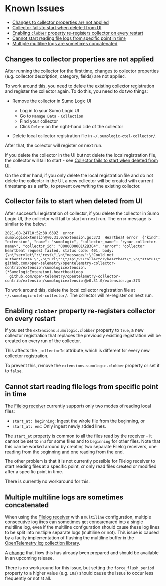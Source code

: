 # Known Issues

- [Changes to collector properties are not applied](#changes-to-collector-properties-are-not-applied)
- [Collector fails to start when deleted from UI](#collector-fails-to-start-when-deleted-from-ui)
- [Enabling `clobber` property re-registers collector on every restart](#enabling-clobber-property-re-registers-collector-on-every-restart)
- [Cannot start reading file logs from specific point in time](#cannot-start-reading-file-logs-from-specific-point-in-time)
- [Multiple multiline logs are sometimes concatenated](#multiple-multiline-logs-are-sometimes-concatenated)

## Changes to collector properties are not applied

After running the collector for the first time, changes to collector properties
(e.g. collector description, category, fields) are not applied.

To work around this, you need to delete the existing collector registration
and register the collector again.
To do this, you need to do two things:

- Remove the collector in Sumo Logic UI
  - Log in to your Sumo Logic UI
  - Go to `Manage Data` - `Collection`
  - Find your collector
  - Click `Delete` on the right-hand side of the collector

- Delete local collector registration file in `~/.sumologic-otel-collector/`.

After that, the collector will register on next run.

If you delete the collector in the UI but not delete the local registration file,
the collector will fail to start - see [Collector fails to start when deleted from UI](#collector-fails-to-start-when-deleted-from-ui).

On the other hand, if you only delete the local registration file
and do not delete the collector in the UI,
a new collector will be created with current timestamp as a suffix,
to prevent overwriting the existing collector.

## Collector fails to start when deleted from UI

After successful registration of collector, if you delete the collector in Sumo Logic UI,
the collector will fail to start on next run.
The error message is similar to the below:

```console
2021-08-24T10:52:38.639Z  error  sumologicextension@v0.31.0/extension.go:373  Heartbeat error  {"kind": "extension", "name": "sumologic", "collector_name": "<your-collector-name>", "collector_id": "0000000001A2B3C4", "error": "collector heartbeat request failed, status code: 401, body: {\n\"servlet\":\"rest\",\n\"message\":\"Could not authenticate.\",\n\"url\":\"/api/v1/collector/heartbeat\",\n\"status\":\"401\"\n}"}
github.com/open-telemetry/opentelemetry-collector-contrib/extension/sumologicextension.(*SumologicExtension).heartbeatLoop
  github.com/open-telemetry/opentelemetry-collector-contrib/extension/sumologicextension@v0.31.0/extension.go:373
```

To work around this, delete the local collector registration file at `~/.sumologic-otel-collector/`.
The collector will re-register on next run.

## Enabling `clobber` property re-registers collector on every restart

If you set the `extensions.sumologic.clobber` property to `true`,
a new collector registration that replaces the previously existing registration
will be created on every run of the collector.

This affects the `_collectorId` attribute, which is different for every new collector registration.

To prevent this, remove the `extensions.sumologic.clobber` property or set it to `false`.

## Cannot start reading file logs from specific point in time

The [Filelog receiver][filelogreceiver_docs] currently supports only two modes of reading local files:

- `start_at: beginning`: Ingest the whole file from the beginning, or
- `start_at: end`: Only ingest newly added lines.

The `start_at` property is common to all the files read by the receiver -
it cannot be set to `end` for some files and to `beginning` for other files.
Note that this can be worked around by creating two separate Filelog receivers,
one reading from the beginning and one reading from the end.

The other problem is that it is not currently possible for Filelog receiver to start reading files at a specific point,
or only read files created or modified after a specific point in time.

There is currently no workaround for this.

[filelogreceiver_docs]: https://github.com/open-telemetry/opentelemetry-collector-contrib/blob/v0.52.0/receiver/filelogreceiver/README.md

## Multiple multiline logs are sometimes concatenated

When using the [Filelog receiver][filelogreceiver_docs] with a `multiline` configuration,
multiple consecutive log lines can sometimes get concatenated into a single multiline log,
even if the multiline configuration should cause these log lines to be split into mutliple separate logs (multiline or not).
This issue is caused by a faulty implementation of flushing the multiline buffer
in the [OpenTelemetry log collection library][opentelemetry_log_collection].

A [change][filelog_multiline_flush_fix] that fixes this has already been prepared
and should be available in an upcoming release.

There is no workaround for this issue,
but setting the `force_flush_period` property to a higher value (e.g. `10s`)
should cause the issue to occur less frequently or not at all.

[opentelemetry_log_collection]: https://github.com/open-telemetry/opentelemetry-log-collection/tree/v0.27.0
[filelog_multiline_flush_fix]: https://github.com/open-telemetry/opentelemetry-log-collection/pull/434

